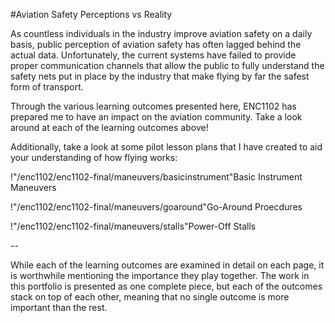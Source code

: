 #Aviation Safety Perceptions vs Reality

As countless individuals in the industry improve aviation safety on a daily basis, public perception of aviation safety has often lagged behind the actual data. Unfortunately, the current systems have failed to provide proper communication channels that allow the public to fully understand the safety nets put in place by the industry that make flying by far the safest form of transport.

Through the various learning outcomes presented here, ENC1102 has prepared me to have an impact on the aviation community. Take a look around at each of the learning outcomes above!

Additionally, take a look at some pilot lesson plans that I have created to aid your understanding of how flying works:


!"/enc1102/enc1102-final/maneuvers/basicinstrument"Basic Instrument Maneuvers

!"/enc1102/enc1102-final/maneuvers/goaround"Go-Around Proecdures

!"/enc1102/enc1102-final/maneuvers/stalls"Power-Off Stalls

--

While each of the learning outcomes are examined in detail on each page, it is worthwhile mentioning the importance they play together. The work in this portfolio is presented as one complete piece, but each of the outcomes stack on top of each other, meaning that no single outcome is more important than the rest. 






